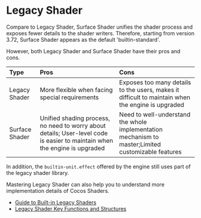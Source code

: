 # Legacy Shader

Compare to Legacy Shader, Surface Shader unifies the shader process and exposes fewer details to the shader writers. Therefore, starting from version 3.72, Surface Shader appears as the default 'builtin-standard'.

However, both Legacy Shader and Surface Shader have their pros and cons.

| Type | Pros | Cons |
| :------- | :--- | :--- |
| Legacy Shader | More flexible when facing special requirements | Exposes too many details to the users, makes it difficult to maintain when the engine is upgraded |
| Surface Shader | Unified shading process, no need to worry about details; User-level code is easier to maintain when the engine is upgraded | Need to well-understand the whole implementation mechanism to master;Limited customizable features |

In addition, the `builtin-unit.effect` offered by the engine still uses part of the legacy shader library.

Mastering Legacy Shader can also help you to understand more implementation details of Cocos Shaders.

- [Guide to Built-in Legacy Shaders](./legacy-shader-builtins.md)
- [Legacy Shader Key Functions and Structures](./legacy-shader-func-struct.md)
